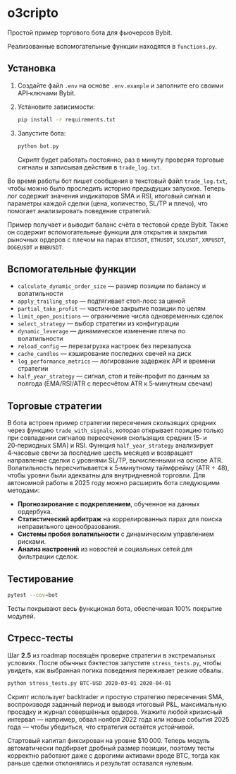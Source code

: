 # o3cripto

Простой пример торгового бота для фьючерсов Bybit.

Реализованные вспомогательные функции находятся в `functions.py`.

## Установка

1. Создайте файл `.env` на основе `.env.example` и заполните его своими API‑ключами Bybit.
2. Установите зависимости:
   ```bash
   pip install -r requirements.txt
   ```
3. Запустите бота:
   ```bash
   python bot.py
   ```

   Скрипт будет работать постоянно, раз в минуту проверяя торговые сигналы
   и записывая действия в `trade_log.txt`.

Во время работы бот пишет сообщения в текстовый файл `trade_log.txt`,
чтобы можно было проследить историю предыдущих запусков.
Теперь лог содержит значения индикаторов SMA и RSI, итоговый сигнал и
параметры каждой сделки (цена, количество, SL/TP и плечо), что помогает
анализировать поведение стратегий.

Пример получает и выводит баланс счёта в тестовой среде Bybit.
Также он содержит вспомогательные функции для открытия и закрытия рыночных ордеров с плечом на парах
`BTCUSDT`, `ETHUSDT`, `SOLUSDT`, `XRPUSDT`, `DOGEUSDT` и `BNBUSDT`.

## Вспомогательные функции

- `calculate_dynamic_order_size` — размер позиции по балансу и волатильности
- `apply_trailing_stop` — подтягивает стоп-лосс за ценой
- `partial_take_profit` — частичное закрытие позиции по целям
- `limit_open_positions` — ограничение числа одновременных сделок
- `select_strategy` — выбор стратегии из конфигурации
- `dynamic_leverage` — динамическое изменение плеча по волатильности
- `reload_config` — перезагрузка настроек без перезапуска
- `cache_candles` — кэширование последних свечей на диск
- `log_performance_metrics` — логирование задержек API и времени стратегии
- `half_year_strategy` — сигнал, стоп и тейк‑профит по данным за полгода (EMA/RSI/ATR с пересчётом ATR к 5‑минутным свечам)

## Торговые стратегии

В бота встроен пример стратегии пересечения скользящих средних через функцию
`trade_with_signals`, которая открывает позицию только при совпадении сигналов
пересечения скользящих средних (5‑ и 20‑периодных SMA) и RSI.
Функция `half_year_strategy` анализирует 4‑часовые свечи за последние шесть месяцев
и возвращает направление сделки с уровнями SL/TP, вычисленными на основе ATR.
Волатильность пересчитывается к 5‑минутному таймфрейму (ATR ÷ 48), чтобы уровни были
адекватны для внутридневной торговли.
Для автономной работы в 2025 году можно расширить бота следующими методами:

- **Прогнозирование с подкреплением**, обученное на данных ордербука.
- **Статистический арбитраж** на коррелированных парах для поиска неправильного ценообразования.
- **Системы пробоя волатильности** с динамическим управлением рисками.
- **Анализ настроений** из новостей и социальных сетей для фильтрации сделок.

## Тестирование

```bash
pytest --cov=bot
```

Тесты покрывают весь функционал бота, обеспечивая 100% покрытие модулей.

## Стресс-тесты

Шаг **2.5** из roadmap посвящён проверке стратегии в экстремальных
условиях. После обычных бэктестов запустите `stress_tests.py`, чтобы
увидеть, как выбранная логика поведения переживает резкие обвалы.

```bash
python stress_tests.py BTC-USD 2020-03-01 2020-04-01
```

Скрипт использует backtrader и простую стратегию пересечения SMA,
воспроизводя заданный период и выводя итоговый P&L, максимальную
просадку и журнал совершённых ордеров. Укажите любой кризисный
интервал — например, обвал ноября 2022 года или новые события
2025 года — чтобы убедиться, что стратегия остаётся устойчивой.

Стартовый капитал фиксирован на уровне $10 000. Теперь модуль
автоматически подбирает дробный размер позиции, поэтому тесты
корректно работают даже с дорогими активами вроде BTC, тогда как
раньше сделки отклонялись и результат оставался нулевым.



